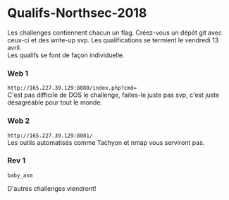 # Qualifs-Northsec-2018

Les challenges contiennent chacun un flag. Créez-vous un dépôt git avec ceux-ci et des write-up svp. Les qualifications se termient le vendredi 13 avril.  
Les qualifs se font de façon individuelle.    

### Web 1
`http://165.227.39.129:8080/index.php?cmd=`  
C'est pas difficile de DOS le challenge, faites-le juste pas svp, c'est juste désagréable pour tout le monde.

### Web 2
`http://165.227.39.129:8081/`  
Les outils automatisés comme Tachyon et nmap vous serviront pas.


### Rev 1
`baby_asm`    

D'autres challenges viendront!

